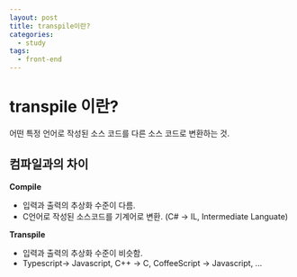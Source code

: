 ```yaml
---
layout: post
title: transpile이란?
categories:
  - study
tags:
  - front-end
---
```


# transpile 이란?
어떤 특정 언어로 작성된 소스 코드를 다른 소스 코드로 변환하는 것.

## 컴파일과의 차이
**Compile**
  - 입력과 출력의 추상화 수준이 다름.
  - C언어로 작성된 소스코드를 기계어로 변환. (C# -> IL, Intermediate Languate)
  
**Transpile**
  - 입력과 출력의 추상화 수준이 비슷함.
  - Typescript-> Javascript, C++ -> C, CoffeeScript -> Javascript, ...
  
  
